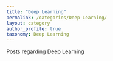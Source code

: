 ```yaml
---
title: "Deep Learning"
permalink: /categories/Deep-Learning/
layout: category
author_profile: true
taxonomy: Deep Learning
---
```


Posts regarding Deep Learning
